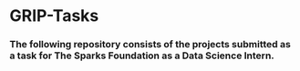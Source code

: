 # GRIP-Tasks
### The following repository consists of the projects submitted as a task for The Sparks Foundation as a Data Science Intern. 
